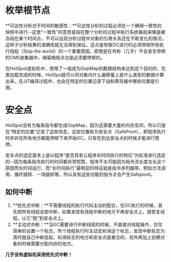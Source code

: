 # 枚举根节点

**可达性分析对于时间的敏感性：**可达性分析的过程必须在一个确保一致性的快照中进行--这里“一致性”的意思是指在整个分析的过程中执行系统看起来像是被冻结在某个时间点，不可以出现分析过程中对象的引用关系还在不断变化的情况，这样子分析结果的准确性就无法得到保证。这点是导致GC进行时必须停顿所有执行线程（Stop the world）的一个重要原因，即使是在号称（几乎）不会发生停顿的CMS收集器中，梅菊根结点也是必须要停顿的。

在HotSpot虚拟机中，使用了一组成为OopMap的数据结构来达到这个目的的，在类加载完成的时候，HotSpo就可以将对象内什么偏移量上是什么类型的数据计算出来，在JIT编译过程中，也会在特定的位置记录下战和寄存器中哪些位置是引用。

# 安全点

HotSpot没有为每条指令都生成OopMap，因为这需要大量的内存空间，所以只是在“特定的位置”记录了这些信息，这些位置称为安全点（SafePoint），即程序执行时并非在所有地方都能停顿下来开始GC，只有在到达安全点的时候才能进行暂停。

安全点的选定基本上是以程序“是否具有让程序长时间执行的特征”为标准进行选定的--因为每条指令执行的时间都非常短暂，程序不太可能因为指令流长度太长这个原因而长时间运行，而“长时间执行”最明显的特征就是指令序列服用，例如方法调用、循环跳转、一场跳转等，所以具有这些功能的指令才会产生Safepoint。

## 如何中断

1. **抢先式中断：**不需要线程的执行代码主动的配合，在GC执行的时候，首先把所有线程全部中断，如果发现有线程中断的地方不再安全点上，就恢复线程，让它“跑”到安全点上。
2. **主动式中断：**当GC需要进行中断线程的时候，不直接对线程操作，仅仅简单的设置一个标志，所个线程执行时主动去轮询这个标志，发现中断标志为真时就自己中断挂起，轮询标志的地方和安全点是重合的，另外再加上创建对象的时候需要分配内存的地方。

**几乎没有虚拟机采用抢先式中断！**



